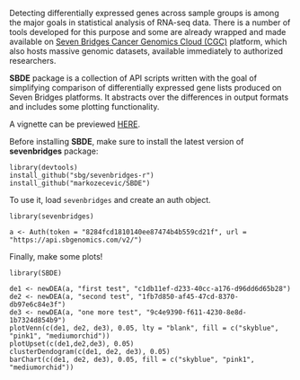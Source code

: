 Detecting differentially expressed genes across sample groups is among the major goals in statistical analysis of RNA-seq data. There is a number of tools developed for this purpose and some are already wrapped and made available on [Seven Bridges Cancer Genomics Cloud (CGC)](http://cgc.sbgenomics.com/) platform, which also hosts massive genomic datasets, available immediately to authorized researchers.

**SBDE** package is a collection of API scripts written with the goal of simplifying comparison of differentially expressed gene lists produced on Seven Bridges platforms. It abstracts over the differences in output formats and includes some plotting functionality.

A vignette can be previewed [HERE](https://htmlpreview.github.io/?https://github.com/markozecevic/SBDE/blob/master/inst/doc/SBDE.html).

Before installing **SBDE**, make sure to install the latest version of **sevenbridges** package:

```{r, echo=TRUE}
library(devtools)
install_github("sbg/sevenbridges-r")
install_github("markozecevic/SBDE")
```

To use it, load ```sevenbridges``` and create an auth object.

```{r, echo=TRUE}
library(sevenbridges)

a <- Auth(token = "8284fcd1810140ee87474b4b559cd21f", url = "https://api.sbgenomics.com/v2/")
```

Finally, make some plots!

```{r. echo=TRUE}
library(SBDE)

de1 <- newDEA(a, "first test", "c1db11ef-d233-40cc-a176-d96dd6d65b28")
de2 <- newDEA(a, "second test", "1fb7d850-af45-47cd-8370-db97e6c84e3f")
de3 <- newDEA(a, "one more test", "9c4e9390-f611-4230-8e8d-1b7324d854b9")
plotVenn(c(de1, de2, de3), 0.05, lty = "blank", fill = c("skyblue", "pink1", "mediumorchid"))
plotUpset(c(de1,de2,de3), 0.05)
clusterDendogram(c(de1, de2, de3), 0.05)
barChart(c(de1, de2, de3), 0.05, fill = c("skyblue", "pink1", "mediumorchid"))
```

